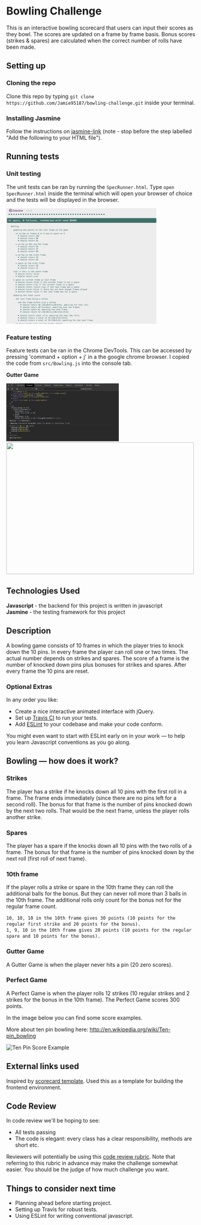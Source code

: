 
Bowling Challenge
=================

This is an interactive bowling scorecard that users can input their scores as they bowl. The scores are updated on a frame by frame basis. Bonus scores (strikes & spares) are calculated when the correct number of rolls have been made.

## Setting up

### Cloning the repo

Clone this repo by typing `git clone https://github.com/Jamie95187/bowling-challenge.git` inside your terminal.

### Installing Jasmine

Follow the instructions on [jasmine-link](https://github.com/jasmine/jasmine) (note - stop before the step labelled "Add the following to your HTML file").


## Running tests

### Unit testing

The unit tests can be ran by running the `SpecRunner.html`. Type `open SpecRunner.html` inside the terminal which will open your browser of choice and the tests will be displayed in the browser.

<img src="./images/SpecRunner.png" width="400"/>

### Feature testing

Feature tests can be ran in the Chrome DevTools. This can be accessed by pressing 'command + option + j' in a the google chrome browser. I copied the code from `src/Bowling.js` into the console tab.

**Gutter Game**

<img src="./images/gutter.png" width="300"/>
<img src="./images/gutterinterface.png" width="500" height="350"/>

## Technologies Used

**Javascript** - the backend for this project is written in javascript <br>
**Jasmine** - the testing framework for this project

## Description

A bowling game consists of 10 frames in which the player tries to knock down the 10 pins. In every frame the player can roll one or two times. The actual number depends on strikes and spares. The score of a frame is the number of knocked down pins plus bonuses for strikes and spares. After every frame the 10 pins are reset.

### Optional Extras

In any order you like:

* Create a nice interactive animated interface with jQuery.
* Set up [Travis CI](https://travis-ci.org) to run your tests.
* Add [ESLint](http://eslint.org/) to your codebase and make your code conform.

You might even want to start with ESLint early on in your work — to help you
learn Javascript conventions as you go along.

## Bowling — how does it work?

### Strikes

The player has a strike if he knocks down all 10 pins with the first roll in a frame. The frame ends immediately (since there are no pins left for a second roll). The bonus for that frame is the number of pins knocked down by the next two rolls. That would be the next frame, unless the player rolls another strike.

### Spares

The player has a spare if the knocks down all 10 pins with the two rolls of a frame. The bonus for that frame is the number of pins knocked down by the next roll (first roll of next frame).

### 10th frame

If the player rolls a strike or spare in the 10th frame they can roll the additional balls for the bonus. But they can never roll more than 3 balls in the 10th frame. The additional rolls only count for the bonus not for the regular frame count.

    10, 10, 10 in the 10th frame gives 30 points (10 points for the regular first strike and 20 points for the bonus).
    1, 9, 10 in the 10th frame gives 20 points (10 points for the regular spare and 10 points for the bonus).

### Gutter Game

A Gutter Game is when the player never hits a pin (20 zero scores).

### Perfect Game

A Perfect Game is when the player rolls 12 strikes (10 regular strikes and 2 strikes for the bonus in the 10th frame). The Perfect Game scores 300 points.

In the image below you can find some score examples.

More about ten pin bowling here: http://en.wikipedia.org/wiki/Ten-pin_bowling

![Ten Pin Score Example](images/example_ten_pin_scoring.png)

## External links used

Inspired by [scorecard template](https://codepen.io/owenjam/pen/reelWN). Used this as a template for building the frontend environment.

## Code Review

In code review we'll be hoping to see:

* All tests passing
* The code is elegant: every class has a clear responsibility, methods are short etc.

Reviewers will potentially be using this [code review rubric](docs/review.md).  Note that referring to this rubric in advance may make the challenge somewhat easier.  You should be the judge of how much challenge you want.

## Things to consider next time

* Planning ahead before starting project.
* Setting up Travis for robust tests.
* Using ESLint for writing conventional javascript.
